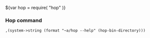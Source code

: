 
${var hop = require( "hop" )}


### Hop command ###

    ,(system->string (format "~a/hop --help" (hop-bin-directory)))
